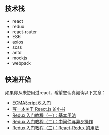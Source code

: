 ## 技术栈

- react
- redux 
- react-router 
- ES6 
- axios 
- scss 
- antd 
- mockjs 
- webpack

## 快速开始

如果你从未使用过react，希望您认真阅读以下文章：

- [ECMAScript 6 入门](http://es6.ruanyifeng.com/)
- [写一本关于 React.js 的小书](https://juejin.im/post/58c7a16e2f301e006bd03dbe)
- [Redux 入门教程（一）：基本用法](http://www.ruanyifeng.com/blog/2016/09/redux_tutorial_part_one_basic_usages.html)
- [Redux 入门教程（二）：中间件与异步操作](http://www.ruanyifeng.com/blog/2016/09/redux_tutorial_part_two_async_operations.html)
- [Redux 入门教程（三）：React-Redux 的用法](http://www.ruanyifeng.com/blog/2016/09/redux_tutorial_part_three_react-redux.html)

